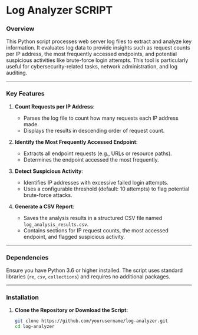 # Log Analyzer SCRIPT

### Overview
This Python script processes web server log files to extract and analyze key information. It evaluates log data to provide insights such as request counts per IP address, the most frequently accessed endpoints, and potential suspicious activities like brute-force login attempts. This tool is particularly useful for cybersecurity-related tasks, network administration, and log auditing.

---

### Key Features
1. **Count Requests per IP Address**:
   - Parses the log file to count how many requests each IP address made.
   - Displays the results in descending order of request count.

2. **Identify the Most Frequently Accessed Endpoint**:
   - Extracts all endpoint requests (e.g., URLs or resource paths).
   - Determines the endpoint accessed the most frequently.

3. **Detect Suspicious Activity**:
   - Identifies IP addresses with excessive failed login attempts.
   - Uses a configurable threshold (default: 10 attempts) to flag potential brute-force attacks.

4. **Generate a CSV Report**:
   - Saves the analysis results in a structured CSV file named `log_analysis_results.csv`.
   - Contains sections for IP request counts, the most accessed endpoint, and flagged suspicious activity.

---

### Dependencies
Ensure you have Python 3.6 or higher installed. The script uses standard libraries (`re`, `csv`, `collections`) and requires no additional packages.

---

### Installation
1. **Clone the Repository or Download the Script:**
   ```bash
   git clone https://github.com/yourusername/log-analyzer.git
   cd log-analyzer
